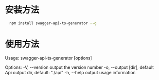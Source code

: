 
# 安装方法

```sh
  npm install swagger-api-ts-generator --g
```


# 使用方法

Usage: swagger-api-ts-generator [options] <uri>

Options:
  -V, --version                output the version number
  -o, --output [dir], default  Api output dir, default: "./api"
  -h, --help                   output usage information
